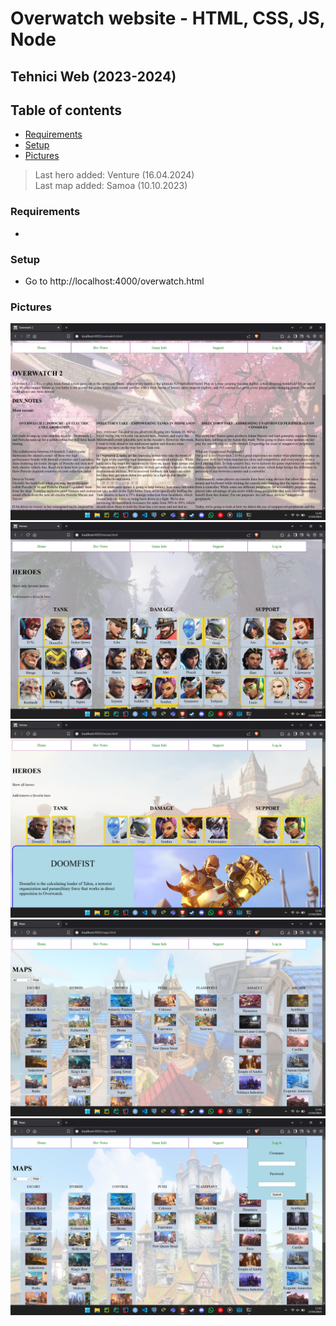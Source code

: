 ﻿# Overwatch website - HTML, CSS, JS, Node
## Tehnici Web (2023-2024)

## Table of contents
+ [Requirements](#requirements)
+ [Setup](#setup)
+ [Pictures](#pictures)

> Last hero added: Venture (16.04.2024)  
> Last map added: Samoa (10.10.2023)

### Requirements

+ 

### Setup

+ Go to http://localhost:4000/overwatch.html

### Pictures

![Main page](pictures/poza_site_1.png)
![Heroes](pictures/poza_site_2.png)
![Only fav heroes](pictures/poza_site_3.png)
![Maps](pictures/poza_site_4.png)
![Login](pictures/poza_site_5.png)
